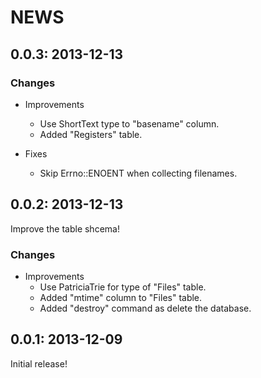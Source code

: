 # NEWS

## 0.0.3: 2013-12-13

### Changes

  * Improvements
    * Use ShortText type to "basename" column.
    * Added "Registers" table.

  * Fixes
    * Skip Errno::ENOENT when collecting filenames.

## 0.0.2: 2013-12-13

Improve the table shcema!

### Changes

  * Improvements
    * Use PatriciaTrie for type of "Files" table.
    * Added "mtime" column to "Files" table.
    * Added "destroy" command as delete the database.

## 0.0.1: 2013-12-09

Initial release!
